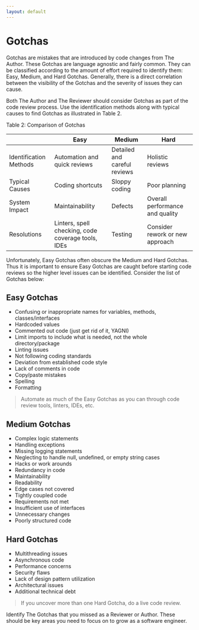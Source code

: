 ```yaml
---
layout: default
---
```


# Gotchas

Gotchas are mistakes that are introduced by code changes from The Author.  These Gotchas are language agnostic and fairly common.  They can be classified according to the amount of effort required to identify them: Easy, Medium, and Hard Gotchas.  Generally, there is a direct correlation between the visibility of the Gotchas and the severity of issues they can cause.

Both The Author and The Reviewer should consider Gotchas as part of the code review process.  Use the identification methods along with typical causes to find Gotchas as illustrated in Table 2.

Table 2: Comparison of Gotchas

|     | Easy | Medium | Hard |
| --- | ---- | ------ | ---- |
| Identification Methods | Automation and quick reviews | Detailed and careful reviews | Holistic reviews
| Typical Causes | Coding shortcuts | Sloppy coding | Poor planning
| System Impact | Maintainability | Defects | Overall performance and quality
| Resolutions | Linters, spell checking, code coverage tools, IDEs | Testing | Consider rework or new approach

Unfortunately, Easy Gotchas often obscure the Medium and Hard Gotchas.  Thus it is important to ensure Easy Gotchas are caught before starting code reviews so the higher level issues can be identified.  Consider the list of Gotchas below:

## Easy Gotchas
- Confusing or inappropriate names for variables, methods, classes/interfaces
- Hardcoded values
- Commented out code (just get rid of it, YAGNI)
- Limit imports to include what is needed, not the whole directory/package
- Linting issues
- Not following coding standards
- Deviation from established code style
- Lack of comments in code
- Copy/paste mistakes
- Spelling
- Formatting

> Automate as much of the Easy Gotchas as you can through code review tools, linters, IDEs, etc.

## Medium Gotchas
- Complex logic statements
- Handling exceptions
- Missing logging statements
- Neglecting to handle null, undefined, or empty string cases
- Hacks or work arounds
- Redundancy in code
- Maintainability
- Readability
- Edge cases not covered
- Tightly coupled code
- Requirements not met
- Insufficient use of interfaces
- Unnecessary changes
- Poorly structured code


## Hard Gotchas
- Multithreading issues
- Asynchronous code
- Performance concerns
- Security flaws
- Lack of design pattern utilization
- Architectural issues
- Additional technical debt

> If you uncover more than one Hard Gotcha, do a live code review.

Identify The Gotchas that you missed as a Reviewer or Author.  These should be key areas you need to focus on to grow as a software engineer.
